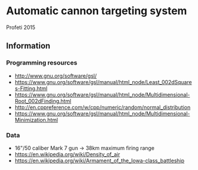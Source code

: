 # Automatic cannon targeting system
Profeti 2015

## Information

### Programming resources
* http://www.gnu.org/software/gsl/
* https://www.gnu.org/software/gsl/manual/html_node/Least_002dSquares-Fitting.html
* https://www.gnu.org/software/gsl/manual/html_node/Multidimensional-Root_002dFinding.html
* http://en.cppreference.com/w/cpp/numeric/random/normal_distribution
* https://www.gnu.org/software/gsl/manual/html_node/Multidimensional-Minimization.html

### Data
* 16"/50 caliber Mark 7 gun -> 38km maximum firing range
* https://en.wikipedia.org/wiki/Density_of_air
* https://en.wikipedia.org/wiki/Armament_of_the_Iowa-class_battleship

